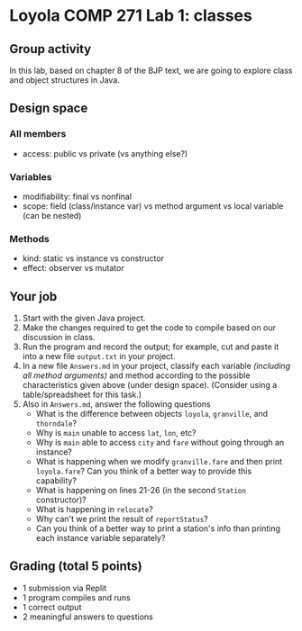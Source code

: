 # Loyola COMP 271 Lab 1: classes

## Group activity

In this lab, based on chapter 8 of the BJP text, we are going to explore class and object structures in Java.

## Design space

### All members

- access: public vs private (vs anything else?)

### Variables

- modifiability: final vs nonfinal
- scope: field (class/instance var) vs method argument vs local variable (can be nested)

### Methods

- kind: static vs instance vs constructor
- effect: observer vs mutator

## Your job

1. Start with the given Java project.
2. Make the changes required to get the code to compile based on our discussion in class.
1. Run the program and record the output; for example, cut and paste it into a new file `output.txt` in your project.
1. In a new file `Answers.md` in your project, classify each variable *(including all method arguments)* and method according to the possible characteristics given above (under design space). (Consider using a table/spreadsheet for this task.)
1. Also in `Answers.md`, answer the following questions 
    - What is the difference between objects `loyola`, `granville`, and `thorndale`?
    - Why is `main` unable to access `lat`, `lon`, etc?
    - Why is `main` able to access `city` and `fare` without going through an instance?
    - What is happening when we modify `granville.fare` and then print `loyola.fare`? Can you think of a better way to provide this capability?
    - What is happening on lines 21-26 (in the second `Station` constructor)?
    - What is happening in `relocate`?
    - Why can't we print the result of `reportStatus`?
    - Can you think of a better way to print a station's info than printing each instance variable separately?

## Grading (total 5 points)

- 1 submission via Replit
- 1 program compiles and runs
- 1 correct output
- 2 meaningful answers to questions
